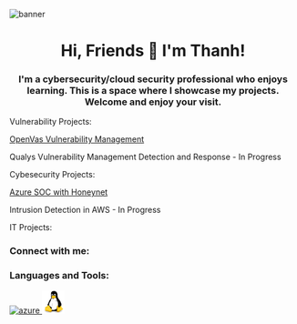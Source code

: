 ![banner](https://i.imgur.com/fex6YLS.png)

<h1 align="center">Hi, Friends 👋 I'm Thanh!</h1>
<h3 align="center">I'm a cybersecurity/cloud security professional who enjoys learning. This is a space where I showcase my projects. Welcome and enjoy your visit.</h3>

Vulnerability Projects:

[OpenVas Vulnerability Management](https://github.com/CyberThanh/OpenVas-Vulnerability-Management)


Qualys Vulnerability Management Detection and Response - In Progress 

Cybesecurity Projects: 

[Azure SOC with Honeynet](https://github.com/CyberThanh/Azure-SOC-Honeynet-Project)


Intrusion Detection in AWS - In Progress
 
 IT Projects:

<h3 align="left">Connect with me:</h3>
<p align="left">
</p>

<h3 align="left">Languages and Tools:</h3>
<p align="left"> <a href="https://azure.microsoft.com/en-in/" target="_blank" rel="noreferrer"> <img src="https://www.vectorlogo.zone/logos/microsoft_azure/microsoft_azure-icon.svg" alt="azure" width="40" height="40"/> </a> <a href="https://www.linux.org/" target="_blank" rel="noreferrer"> <img src="https://raw.githubusercontent.com/devicons/devicon/master/icons/linux/linux-original.svg" alt="linux" width="40" height="40"/> </a> </p>
